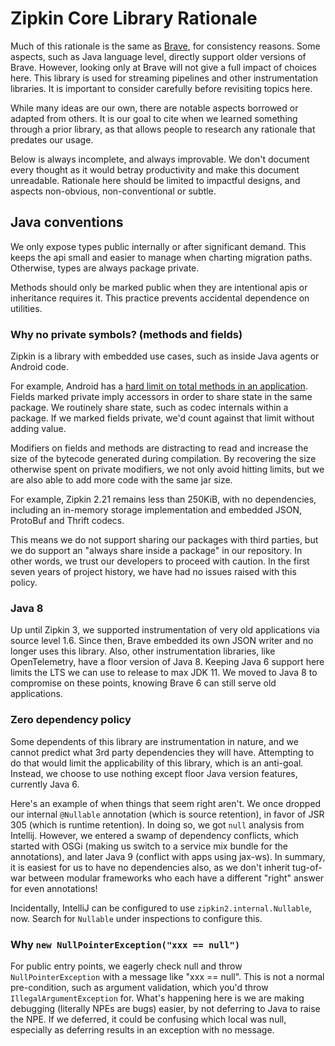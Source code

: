 Zipkin Core Library Rationale
==============

Much of this rationale is the same as [Brave](https://github.com/openzipkin/brave/blob/master/brave/RATIONALE.md), for consistency reasons. Some
aspects, such as Java language level, directly support older versions of Brave.
However, looking only at Brave will not give a full impact of choices here.
This library is used for streaming pipelines and other instrumentation
libraries. It is important to consider carefully before revisiting topics here.

While many ideas are our own, there are notable aspects borrowed or adapted
from others. It is our goal to cite when we learned something through a prior
library, as that allows people to research any rationale that predates our
usage.

Below is always incomplete, and always improvable. We don't document every
thought as it would betray productivity and make this document unreadable.
Rationale here should be limited to impactful designs, and aspects non-obvious,
non-conventional or subtle.

## Java conventions
We only expose types public internally or after significant demand. This keeps
the api small and easier to manage when charting migration paths. Otherwise,
types are always package private.

Methods should only be marked public when they are intentional apis or
inheritance requires it. This practice prevents accidental dependence on
utilities.

### Why no private symbols? (methods and fields)
Zipkin is a library with embedded use cases, such as inside Java agents or
Android code.

For example, Android has a [hard limit on total methods in an application](https://developer.android.com/studio/build/multidex#avoid).
Fields marked private imply accessors in order to share state in the same
package. We routinely share state, such as codec internals within a package.
If we marked fields private, we'd count against that limit without adding
value.

Modifiers on fields and methods are distracting to read and increase the size
of the bytecode generated during compilation. By recovering the size otherwise
spent on private modifiers, we not only avoid hitting limits, but we are also
able to add more code with the same jar size.

For example, Zipkin 2.21 remains less than 250KiB, with no dependencies,
including an in-memory storage implementation and embedded JSON, ProtoBuf and
Thrift codecs.

This means we do not support sharing our packages with third parties, but we
do support an "always share inside a package" in our repository. In other
words, we trust our developers to proceed with caution. In the first seven
years of project history, we have had no issues raised with this policy.

### Java 8

Up until Zipkin 3, we supported instrumentation of very old applications via
source level 1.6. Since then, Brave embedded its own JSON writer and no longer
uses this library. Also, other instrumentation libraries, like OpenTelemetry,
have a floor version of Java 8. Keeping Java 6 support here limits the LTS
we can use to release to max JDK 11. We moved to Java 8 to compromise on these
points, knowing Brave 6 can still serve old applications.

### Zero dependency policy
Some dependents of this library are instrumentation in nature, and we cannot
predict what 3rd party dependencies they will have. Attempting to do that would
limit the applicability of this library, which is an anti-goal. Instead, we
choose to use nothing except floor Java version features, currently Java 6.

Here's an example of when things that seem right aren't. We once dropped our
internal `@Nullable` annotation (which is source retention), in favor of JSR
305 (which is runtime retention). In doing so, we got `null` analysis from
Intellij. However, we entered a swamp of dependency conflicts, which started
with OSGi (making us switch to a service mix bundle for the annotations), and
later Java 9 (conflict with apps using jax-ws). In summary, it is easiest for
us to have no dependencies also, as we don't inherit tug-of-war between modular
frameworks who each have a different "right" answer for even annotations!

Incidentally, IntelliJ can be configured to use `zipkin2.internal.Nullable`, now.
Search for `Nullable` under inspections to configure this.

### Why `new NullPointerException("xxx == null")`
For public entry points, we eagerly check null and throw `NullPointerException`
with a message like "xxx == null". This is not a normal pre-condition, such as
argument validation, which you'd throw `IllegalArgumentException` for. What's
happening here is we are making debugging (literally NPEs are bugs) easier, by
not deferring to Java to raise the NPE. If we deferred, it could be confusing
which local was null, especially as deferring results in an exception with no
message.

